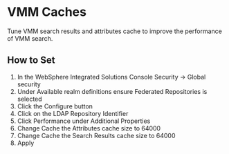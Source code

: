 # VMM Caches

Tune VMM search results and attributes cache to improve the performance of VMM search.

## How to Set

1. In the WebSphere Integrated Solutions Console
Security → Global security
2. Under Available realm definitions ensure Federated Repositories is selected
3. Click the Configure button
4. Click on the LDAP Repository Identifier
5. Click Performance under Additional Properties
6. Change Cache the Attributes cache size to 64000
7. Change Cache the Search Results cache size to 64000
8. Apply